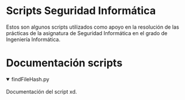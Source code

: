 # Scripts Seguridad Informática

Estos son algunos scripts utilizados como apoyo en la resolución de las
prácticas de la asignatura de Seguridad Informática en el grado de Ingeniería
Informática.

# Documentación scripts

<details open>
<summary>findFileHash.py</summary>
<br>
Documentación del script xd.
</details>
